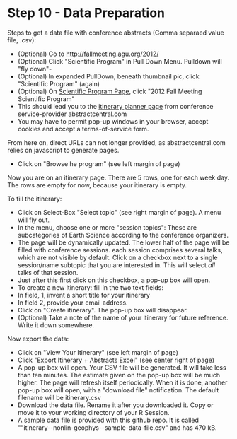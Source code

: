 Step 10 - Data Preparation
=============


Steps to get a data file with conference abstracts (Comma separaed value file, .csv):

 - (Optional) Go to http://fallmeeting.agu.org/2012/
 - (Optional) Click "Scientific Program" in Pull Down Menu. Pulldown will "fly down"-
 - (Optional) In expanded PullDown, beneath thumbnail pic, click "Scientific Program" (again)
 - (Optional) On [Scientific Program Page][1], click "2012 Fall Meeting Scientific Program"
 - This should lead you to the [itinerary planner page][2] from conference service-provider abstractcentral.com 
 - You may have to permit pop-up windows in your browser, accept cookies and accept a terms-of-service form.

From here on, direct URLs can not longer provided, as abstractcentral.com relies on javascript to generate pages.
 
 - Click on "Browse he program" (see left margin of page)

Now you are on an itinerary page. There are 5 rows, one for each week day. The rows are empty for now, because your itinerary is empty. 

To fill the itinerary:

 - Click on Select-Box "Select topic" (see right margin of page). A  menu will fly out.
 - In the menu, choose one or more "session topics": These are subcategories of Earth Science according to the conference organizers.
 - The page will be dynamically updated. The lower half of the page will be filled with conference sessions. each session comprises several talks, which are not visible by default. Click on a checkbox next to a single session/name subtopic that you are interested in. This will select *all* talks of that session.
 - Just after this first click on this checkbox, a pop-up box will open. 
 - To create a new itinerary: fill in the two text fields: 
  - In field, 1, invent a short title for your itinerary
  - In field 2, provide your email address. 
 - Click on "Create itinerary". The pop-up box will disappear. 
 - (Optional) Take a note of the name of your itinerary for future reference. Write it down somewhere.

Now export the data:

  - Click on "View Your Itinerary" (see left margin of page)
  - Click "Export Itinerary + Abstracts Excel" (see center right of page)
  - A pop-up box will open. Your CSV file will be generated. It will take less than ten minutes. The estimate given on the pop-up box will be much higher. The page will refresh itself periodically. When it is done, another pop-up box will open, with a "download file" notification. The default filename will be itinerary.csv
  - Download the data file. Rename it after you downloaded it. Copy or move it to your working directory of your R Session.
  - A sample data file is provided with this github repo. It is called ""itinerary--nonlin-geophys--sample-data-file.csv" and has 470 kB.

 [1]:  http://fallmeeting.agu.org/2012/scientific-program/
 [2]:  http://agu-fm12.abstractcentral.com/planner.jsp
